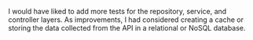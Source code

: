 I would have liked to add more tests for the repository, service, and controller layers. As improvements, I had considered creating a cache or storing the data collected from the API in a relational or NoSQL database.
